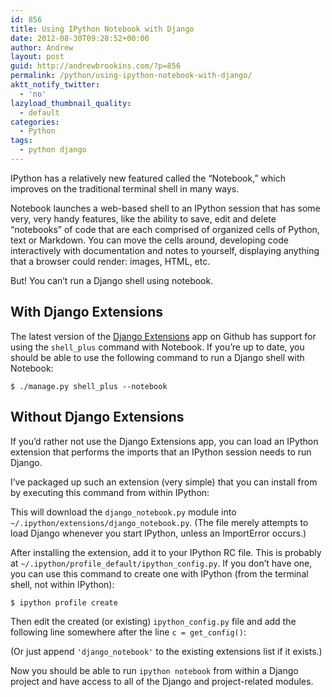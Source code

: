 ```yaml
---
id: 856
title: Using IPython Notebook with Django
date: 2012-08-30T09:28:52+00:00
author: Andrew
layout: post
guid: http://andrewbrookins.com/?p=856
permalink: /python/using-ipython-notebook-with-django/
aktt_notify_twitter:
  - 'no'
lazyload_thumbnail_quality:
  - default
categories:
  - Python
tags:
  - python django
---
```

IPython has a relatively new featured called the &#8220;Notebook,&#8221; which improves on the traditional terminal shell in many ways.

Notebook launches a web-based shell to an IPython session that has some very, very handy features, like the ability to save, edit and delete &#8220;notebooks&#8221; of code that are each comprised of organized cells of Python, text or Markdown. You can move the cells around, developing code interactively with documentation and notes to yourself, displaying anything that a browser could render: images, HTML, etc.

But! You can&#8217;t run a Django shell using notebook.

## With Django Extensions

The latest version of the <a href="https://github.com/django-extensions/django-extensions" title="Django Extensions" target="_blank">Django Extensions</a> app on Github has support for using the `shell_plus` command with Notebook. If you&#8217;re up to date, you should be able to use the following command to run a Django shell with Notebook:

`$ ./manage.py shell_plus --notebook`

## Without Django Extensions

If you&#8217;d rather not use the Django Extensions app, you can load an IPython extension that performs the imports that an IPython session needs to run Django.

I&#8217;ve packaged up such an extension (very simple) that you can install from by executing this command from within IPython:



This will download the `django_notebook.py` module into `~/.ipython/extensions/django_notebook.py`. (The file merely attempts to load Django whenever you start IPython, unless an ImportError occurs.)

After installing the extension, add it to your IPython RC file. This is probably at `~/.ipython/profile_default/ipython_config.py`. If you don&#8217;t have one, you can use this command to create one with IPython (from the terminal shell, not within IPython):

`$ ipython profile create`

Then edit the created (or existing) `ipython_config.py` file and add the following line somewhere after the line `c = get_config()`:



(Or just append `'django_notebook'` to the existing extensions list if it exists.)

Now you should be able to run `ipython notebook` from within a Django project and have access to all of the Django and project-related modules.